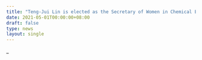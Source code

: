 ```yaml
---
title: "Teng-Jui Lin is elected as the Secretary of Women in Chemical Engineering (WChE) for 2021-2022."
date: 2021-05-01T00:00:00+08:00
draft: false
type: news
layout: single
---
```


_